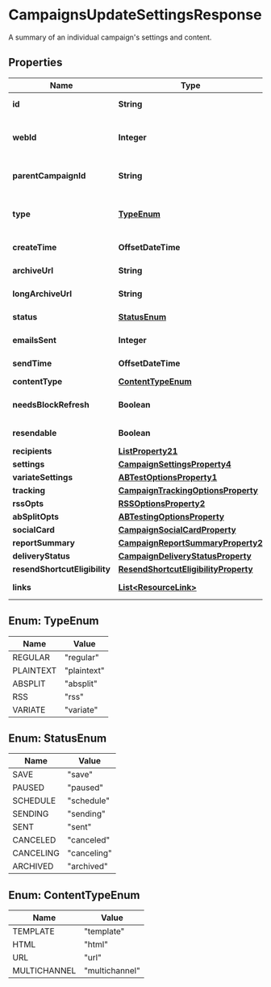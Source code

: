 

# CampaignsUpdateSettingsResponse

A summary of an individual campaign's settings and content.

## Properties

| Name | Type | Description | Notes |
|------------ | ------------- | ------------- | -------------|
|**id** | **String** | A string that uniquely identifies this campaign. |  [optional] [readonly] |
|**webId** | **Integer** | The ID used in the Mailchimp web application. View this campaign in your Mailchimp account at &#x60;https://{dc}.admin.mailchimp.com/campaigns/show/?id&#x3D;{web_id}&#x60;. |  [optional] [readonly] |
|**parentCampaignId** | **String** | If this campaign is the child of another campaign, this identifies the parent campaign. For Example, for RSS or Automation children. |  [optional] [readonly] |
|**type** | [**TypeEnum**](#TypeEnum) | There are four types of [campaigns](https://mailchimp.com/help/getting-started-with-campaigns/) you can create in Mailchimp. A/B Split campaigns have been deprecated and variate campaigns should be used instead. |  [optional] |
|**createTime** | **OffsetDateTime** | The date and time the campaign was created in ISO 8601 format. |  [optional] [readonly] |
|**archiveUrl** | **String** | The link to the campaign&#39;s archive version in ISO 8601 format. |  [optional] [readonly] |
|**longArchiveUrl** | **String** | The original link to the campaign&#39;s archive version. |  [optional] [readonly] |
|**status** | [**StatusEnum**](#StatusEnum) | The current status of the campaign. |  [optional] [readonly] |
|**emailsSent** | **Integer** | The total number of emails sent for this campaign. |  [optional] [readonly] |
|**sendTime** | **OffsetDateTime** | The date and time a campaign was sent. |  [optional] [readonly] |
|**contentType** | [**ContentTypeEnum**](#ContentTypeEnum) | How the campaign&#39;s content is put together. |  [optional] |
|**needsBlockRefresh** | **Boolean** | Determines if the campaign needs its blocks refreshed by opening the web-based campaign editor. Deprecated and will always return false. |  [optional] [readonly] |
|**resendable** | **Boolean** | Determines if the campaign qualifies to be resent to non-openers. |  [optional] [readonly] |
|**recipients** | [**ListProperty21**](ListProperty21.md) |  |  [optional] |
|**settings** | [**CampaignSettingsProperty4**](CampaignSettingsProperty4.md) |  |  [optional] |
|**variateSettings** | [**ABTestOptionsProperty1**](ABTestOptionsProperty1.md) |  |  [optional] |
|**tracking** | [**CampaignTrackingOptionsProperty**](CampaignTrackingOptionsProperty.md) |  |  [optional] |
|**rssOpts** | [**RSSOptionsProperty2**](RSSOptionsProperty2.md) |  |  [optional] |
|**abSplitOpts** | [**ABTestingOptionsProperty**](ABTestingOptionsProperty.md) |  |  [optional] |
|**socialCard** | [**CampaignSocialCardProperty**](CampaignSocialCardProperty.md) |  |  [optional] |
|**reportSummary** | [**CampaignReportSummaryProperty2**](CampaignReportSummaryProperty2.md) |  |  [optional] |
|**deliveryStatus** | [**CampaignDeliveryStatusProperty**](CampaignDeliveryStatusProperty.md) |  |  [optional] |
|**resendShortcutEligibility** | [**ResendShortcutEligibilityProperty**](ResendShortcutEligibilityProperty.md) |  |  [optional] |
|**links** | [**List&lt;ResourceLink&gt;**](ResourceLink.md) | A list of link types and descriptions for the API schema documents. |  [optional] [readonly] |



## Enum: TypeEnum

| Name | Value |
|---- | -----|
| REGULAR | &quot;regular&quot; |
| PLAINTEXT | &quot;plaintext&quot; |
| ABSPLIT | &quot;absplit&quot; |
| RSS | &quot;rss&quot; |
| VARIATE | &quot;variate&quot; |



## Enum: StatusEnum

| Name | Value |
|---- | -----|
| SAVE | &quot;save&quot; |
| PAUSED | &quot;paused&quot; |
| SCHEDULE | &quot;schedule&quot; |
| SENDING | &quot;sending&quot; |
| SENT | &quot;sent&quot; |
| CANCELED | &quot;canceled&quot; |
| CANCELING | &quot;canceling&quot; |
| ARCHIVED | &quot;archived&quot; |



## Enum: ContentTypeEnum

| Name | Value |
|---- | -----|
| TEMPLATE | &quot;template&quot; |
| HTML | &quot;html&quot; |
| URL | &quot;url&quot; |
| MULTICHANNEL | &quot;multichannel&quot; |



